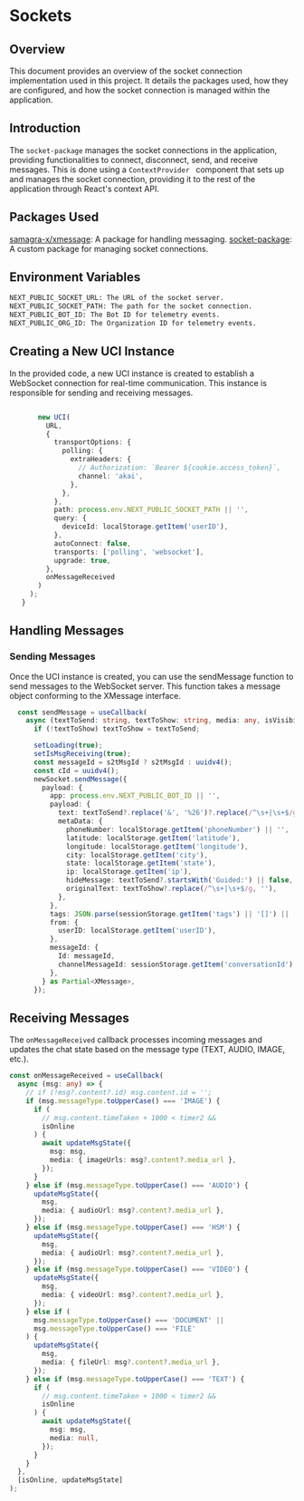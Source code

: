 # Sockets

## Overview

This document provides an overview of the socket connection implementation used in this project. It details the packages used, how they are configured, and how the socket connection is managed within the application.

## Introduction

The `socket-package` manages the socket connections in the application, providing functionalities to connect, disconnect, send, and receive messages. This is done using a `ContextProvider ` component that sets up and manages the socket connection, providing it to the rest of the application through React's context API.

## Packages Used

[samagra-x/xmessage](https://www.npmjs.com/package/@samagra-x/xmessage): A package for handling messaging.
[socket-package](https://www.npmjs.com/package/socket-package): A custom package for managing socket connections.

## Environment Variables

```bash
NEXT_PUBLIC_SOCKET_URL: The URL of the socket server.
NEXT_PUBLIC_SOCKET_PATH: The path for the socket connection.
NEXT_PUBLIC_BOT_ID: The Bot ID for telemetry events.
NEXT_PUBLIC_ORG_ID: The Organization ID for telemetry events.
```

## Creating a New UCI Instance

In the provided code, a new UCI instance is created to establish a WebSocket connection for real-time communication. This instance is responsible for sending and receiving messages.

```typescript

       new UCI(
         URL,
         {
           transportOptions: {
             polling: {
               extraHeaders: {
                 // Authorization: `Bearer ${cookie.access_token}`,
                 channel: 'akai',
               },
             },
           },
           path: process.env.NEXT_PUBLIC_SOCKET_PATH || '',
           query: {
             deviceId: localStorage.getItem('userID'),
           },
           autoConnect: false,
           transports: ['polling', 'websocket'],
           upgrade: true,
         },
         onMessageReceived
       )
     );
   }

```

## Handling Messages

### Sending Messages

Once the UCI instance is created, you can use the sendMessage function to send messages to the WebSocket server. This function takes a message object conforming to the XMessage interface.

```typescript
  const sendMessage = useCallback(
    async (textToSend: string, textToShow: string, media: any, isVisibile = true) => {
      if (!textToShow) textToShow = textToSend;

      setLoading(true);
      setIsMsgReceiving(true);
      const messageId = s2tMsgId ? s2tMsgId : uuidv4();
      const cId = uuidv4();
      newSocket.sendMessage({
        payload: {
          app: process.env.NEXT_PUBLIC_BOT_ID || '',
          payload: {
            text: textToSend?.replace('&', '%26')?.replace(/^\s+|\s+$/g, ''),
            metaData: {
              phoneNumber: localStorage.getItem('phoneNumber') || '',
              latitude: localStorage.getItem('latitude'),
              longitude: localStorage.getItem('longitude'),
              city: localStorage.getItem('city'),
              state: localStorage.getItem('state'),
              ip: localStorage.getItem('ip'),
              hideMessage: textToSend?.startsWith('Guided:') || false,
              originalText: textToShow?.replace(/^\s+|\s+$/g, ''),
            },
          },
          tags: JSON.parse(sessionStorage.getItem('tags') || '[]') || [],
          from: {
            userID: localStorage.getItem('userID'),
          },
          messageId: {
            Id: messageId,
            channelMessageId: sessionStorage.getItem('conversationId') || cId,
          },
        } as Partial<XMessage>,
      });


```

## Receiving Messages

The `onMessageReceived` callback processes incoming messages and updates the chat state based on the message type (TEXT, AUDIO, IMAGE, etc.).

```typescript
const onMessageReceived = useCallback(
  async (msg: any) => {
    // if (!msg?.content?.id) msg.content.id = '';
    if (msg.messageType.toUpperCase() === 'IMAGE') {
      if (
        // msg.content.timeTaken + 1000 < timer2 &&
        isOnline
      ) {
        await updateMsgState({
          msg: msg,
          media: { imageUrls: msg?.content?.media_url },
        });
      }
    } else if (msg.messageType.toUpperCase() === 'AUDIO') {
      updateMsgState({
        msg,
        media: { audioUrl: msg?.content?.media_url },
      });
    } else if (msg.messageType.toUpperCase() === 'HSM') {
      updateMsgState({
        msg,
        media: { audioUrl: msg?.content?.media_url },
      });
    } else if (msg.messageType.toUpperCase() === 'VIDEO') {
      updateMsgState({
        msg,
        media: { videoUrl: msg?.content?.media_url },
      });
    } else if (
      msg.messageType.toUpperCase() === 'DOCUMENT' ||
      msg.messageType.toUpperCase() === 'FILE'
    ) {
      updateMsgState({
        msg,
        media: { fileUrl: msg?.content?.media_url },
      });
    } else if (msg.messageType.toUpperCase() === 'TEXT') {
      if (
        // msg.content.timeTaken + 1000 < timer2 &&
        isOnline
      ) {
        await updateMsgState({
          msg: msg,
          media: null,
        });
      }
    }
  },
  [isOnline, updateMsgState]
);
```
